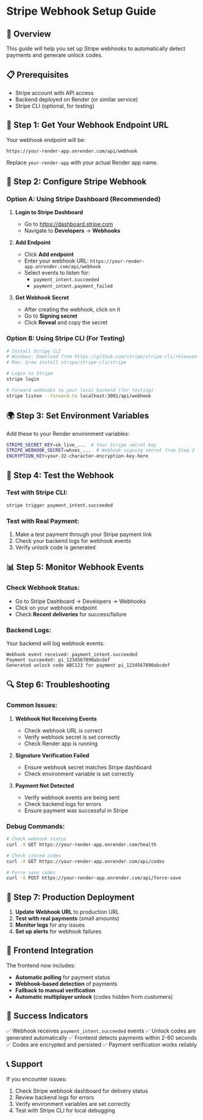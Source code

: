 # Stripe Webhook Setup Guide

## 🎯 Overview
This guide will help you set up Stripe webhooks to automatically detect payments and generate unlock codes.

## 📋 Prerequisites
- Stripe account with API access
- Backend deployed on Render (or similar service)
- Stripe CLI (optional, for testing)

## 🔧 Step 1: Get Your Webhook Endpoint URL

Your webhook endpoint will be:
```
https://your-render-app.onrender.com/api/webhook
```

Replace `your-render-app` with your actual Render app name.

## 🔑 Step 2: Configure Stripe Webhook

### Option A: Using Stripe Dashboard (Recommended)

1. **Login to Stripe Dashboard**
   - Go to https://dashboard.stripe.com
   - Navigate to **Developers** → **Webhooks**

2. **Add Endpoint**
   - Click **Add endpoint**
   - Enter your webhook URL: `https://your-render-app.onrender.com/api/webhook`
   - Select events to listen for:
     - `payment_intent.succeeded`
     - `payment_intent.payment_failed`

3. **Get Webhook Secret**
   - After creating the webhook, click on it
   - Go to **Signing secret**
   - Click **Reveal** and copy the secret

### Option B: Using Stripe CLI (For Testing)

```bash
# Install Stripe CLI
# Windows: Download from https://github.com/stripe/stripe-cli/releases
# Mac: brew install stripe/stripe-cli/stripe

# Login to Stripe
stripe login

# Forward webhooks to your local backend (for testing)
stripe listen --forward-to localhost:3001/api/webhook
```

## 🌍 Step 3: Set Environment Variables

Add these to your Render environment variables:

```bash
STRIPE_SECRET_KEY=sk_live_...  # Your Stripe secret key
STRIPE_WEBHOOK_SECRET=whsec_...  # Webhook signing secret from Step 2
ENCRYPTION_KEY=your-32-character-encryption-key-here
```

## 🧪 Step 4: Test the Webhook

### Test with Stripe CLI:
```bash
stripe trigger payment_intent.succeeded
```

### Test with Real Payment:
1. Make a test payment through your Stripe payment link
2. Check your backend logs for webhook events
3. Verify unlock code is generated

## 📊 Step 5: Monitor Webhook Events

### Check Webhook Status:
- Go to Stripe Dashboard → Developers → Webhooks
- Click on your webhook endpoint
- Check **Recent deliveries** for success/failure

### Backend Logs:
Your backend will log webhook events:
```
Webhook event received: payment_intent.succeeded
Payment succeeded: pi_1234567890abcdef
Generated unlock code ABC123 for payment pi_1234567890abcdef
```

## 🔍 Step 6: Troubleshooting

### Common Issues:

1. **Webhook Not Receiving Events**
   - Check webhook URL is correct
   - Verify webhook secret is set correctly
   - Check Render app is running

2. **Signature Verification Failed**
   - Ensure webhook secret matches Stripe dashboard
   - Check environment variable is set correctly

3. **Payment Not Detected**
   - Verify webhook events are being sent
   - Check backend logs for errors
   - Ensure payment was successful in Stripe

### Debug Commands:

```bash
# Check webhook status
curl -X GET https://your-render-app.onrender.com/health

# Check stored codes
curl -X GET https://your-render-app.onrender.com/api/codes

# Force save codes
curl -X POST https://your-render-app.onrender.com/api/force-save
```

## 🚀 Step 7: Production Deployment

1. **Update Webhook URL** to production URL
2. **Test with real payments** (small amounts)
3. **Monitor logs** for any issues
4. **Set up alerts** for webhook failures

## 📱 Frontend Integration

The frontend now includes:
- **Automatic polling** for payment status
- **Webhook-based detection** of payments
- **Fallback to manual verification**
- **Automatic multiplayer unlock** (codes hidden from customers)

## 🎉 Success Indicators

✅ Webhook receives `payment_intent.succeeded` events
✅ Unlock codes are generated automatically
✅ Frontend detects payments within 2-60 seconds
✅ Codes are encrypted and persisted
✅ Payment verification works reliably

## 📞 Support

If you encounter issues:
1. Check Stripe webhook dashboard for delivery status
2. Review backend logs for errors
3. Verify environment variables are set correctly
4. Test with Stripe CLI for local debugging  